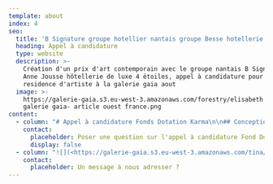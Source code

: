 ```yaml
---
template: about
index: 4
seo:
  title: 'B Signature groupe hotellier nantais groupe Besse hotellerie de luxe '
  heading: Appel à candidature
  type: website
  description: >-
    Création d'un prix d'art contemporain avec le groupe nantais B Signature
    Anne Jousse hôtellerie de luxe 4 étoiles, appel à candidature pour une
    residence d'artiste à la galerie gaia aout 
  image: >-
    https://galerie-gaia.s3.eu-west-3.amazonaws.com/forestry/elisabeth givre-
    galerie gaia- article ouest france.png
content:
  - column: "# Appel à candidature Fonds Dotation Karma\n\n## Conception, réalisation et installation d'une \"installation d'eau\" dans le patio d'un hôtel à Clisson (44).\n\nKARMA est un Fonds de Dotation, créé par le groupe SOFIRA, un groupe spécialisé dans l’immobilier et l’hôtellerie, agissant dans le grand ouest. Il a -entre autres- pour objet, de développer «\_l’ART EN TERRITOIRE\_» à destination du grand public.\n\nDans cet esprit, le groupe s'engage à mettre en œuvre au sein de chacun de ses hôtels, une œuvre artistique qui s’inscrive à la fois dans cette logique et dans l’histoire et l’environnement du lieu.\n\nCONTEXTE :\n\nLe groupe ouvre un nouvel hôtel à l’emplacement de l’hôtel de la gare à Clisson (44). Cet hôtel 3\\* proposera 63 chambres à partir de septembre 2025.  Dans ce contexte, au cœur de l’espace extérieur clos, le souhait est d' implanter une «\_installation avec de l’eau\_», qui sera conçue, réalisée et installée par un.e artiste. Cette installation\ns’inscrira dans un espace paysagé de qualité, créé par un architecte paysagiste.\n\nPHASE 1 :\n3 Janvier 2025\_: clôture de dépôt du dossier \_de candidature\n6 Janvier 2025\_: communication auprès des 3 artistes retenu.es, qui devront réaliser une\nesquisse pour la soutenance devant le jury.\n\nLa sélection de 3 candidat.es se fera uniquement sur dossier, aucune \_demande de maquette, d’esquisse ou de dessin préparatoire n’est demandé dans la phase 1 de candidature.\n\nPHASE 2 :\n22 Janvier 2025\_: soutenance en présentiel ou en visio devant un jury composé de représentants du Fonds de Dotation KARMA et de Galerie Gaïa Studio.\n23 Janvier 2025\_: réponse individuelle et argumentée pour chaque projet. Les frais d’esquisses donneront\nlieu à un défraiement de 1000€ TTC\n\nPHASE 3 :\\\nLivraison et installation de l’œuvre été 2025.\n\nConditions pour candidater\_:\n\n1\\. Être artistes plasticien·ne·s professionnel.les \\\n2\\. Avoir une recherche et/ou une pratique avérée sur le thème de l’eau\\\n3\\. Vivre et travailler en France en date du dépôt de candidature.\n\nLes \_\_attentes \_artistiques du jury\_:\n\nBien qu’il soit difficile d’établir une liste objective de critères esthétiques, techniques et conceptuels, le comité de sélection attire l’attention des candidat.es sur quelques essentiels qui guideront ses choix\_: \\\n1.\_L’originalité et la singularité de la pratique.\\\n2.\_La maîtrise des techniques mises en œuvre dans les propositions.\\\n3.\_Le lien avec l’histoire et l’environnement du lieu, à destination du grand public.\n\nCahier des charges :\n\nL’œuvre devra prendre en considération\_:\\\n1.\_\_\_L’environnement d’un hôtel qui accueille du public.\\\n2.\_\_Sa frugalité en consommation d’eau.\\\n3.\_\_Une facilité d’entretien. \\\n4.\_\_Une limite sonore pour respecter le calme des résidents.\\\n5.\_\_\_Elle pourra être située au centre de l’espace clôt ou contre un mur et devra dissimuler les éléments techniques.\\\n6.\_\_\_Un échange avec l’architecte paysagiste sera organisé pour intégrer l’œuvre dans le paysage.\n\nDotation :\\\nLe ou la  lauréat.e bénéficiera d’une dotation de 14 600€, pour concevoir, fabriquer, livrer et installer l’œuvre,\nfrais d’esquisse inclus.\n\nGalerie Gaïa Studio intervient pour la direction artistique et en soutien de l’artiste jusqu’à la pose de l’œuvre, en collaboration avec le Fonds de Dotation Karma.\n\nDossier complet diffusé sur CPGA - CNAP -DRAC- POLE DES ARTS VISUELS 44 - CIPAC et disponible sur demande à \\*\\*[studio@galeriegaia.fr](mailto:studio@galeriegaia.fr) \\*\\*\\\\\n\nPré-inscription  [https://docs.google.com/forms/d/1DSFLWiM9QBGdBAP1huQ4K72HVzrVk0HFOP3AB5RkTv0/edit](https://docs.google.com/forms/d/1DSFLWiM9QBGdBAP1huQ4K72HVzrVk0HFOP3AB5RkTv0/edit)\n\nLes dossiers devront être envoyés  **avant le 3 janvier 2025 minuit** par mail \\*\\*[studio@galeriegaia.fr](mailto:studio@galeriegaia.fr) \\*\\*\\\nou à l’adresse suivante :\n\n**Galerie Gaïa Studio**\\\n**Appel à Candidature Fond Karma**\\\n**4 Rue Fénelon 44000 Nantes**\n"
    contact:
      placeholder: Poser une question sur l'appel à candidature Fond Dotation Karma
      display: false
  - column: "![](<https://galerie-gaia.s3.eu-west-3.amazonaws.com/tina/uploads/actualites/Capture dâ\x80\x99eÌ\x81cran 2024-11-22 aÌ\x80 15.45.01.png>)![](<https://galerie-gaia.s3.eu-west-3.amazonaws.com/tina/uploads/actualites/Capture dâ\x80\x99eÌ\x81cran 2024-11-22 aÌ\x80 15.45.25.png>)\n"
    contact:
      placeholder: Un message à nous adresser ?
---
```



